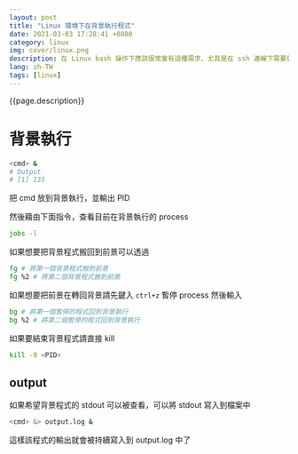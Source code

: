 ```yaml
---
layout: post
title: "Linux 環境下在背景執行程式"
date: 2021-03-03 17:28:41 +0800
category: linux
img: cover/linux.png
description: 在 Linux bash 操作下應該很常會有這種需求，尤其是在 ssh 連線下需要執行程式的同時去做其他事，如果為此多開 terminal 去連線也蠻蠢的，下面記錄一下 linux 背景執行的一些指令
lang: zh-TW
tags: [linux]
---
```


{{page.description}}


# 背景執行
```bash
<cmd> &
# Output
# [1] 135
```
把 cmd 放到背景執行，並輸出 PID

然後藉由下面指令，查看目前在背景執行的 process
```bash
jobs -l
```

如果想要把背景程式搬回到前景可以透過
```bash
fg # 將第一個背景程式搬到前景
fg %2 # 將第二個背景程式搬到前景
```
如果想要把前景在轉回背景請先鍵入 `ctrl+z` 暫停 process 然後輸入

```bash
bg # 將第一個暫停的程式回到背景執行
bg %2 # 將第二個暫停的程式回到背景執行
```

如果要結束背景程式請直接 kill

```bash
kill -9 <PID>
```

## output

如果希望背景程式的 stdout 可以被查看，可以將 stdout 寫入到檔案中
```bash
<cmd> &> output.log &
```

這樣該程式的輸出就會被持續寫入到 output.log 中了